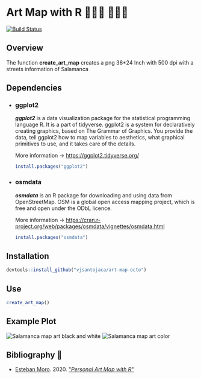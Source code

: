 # Art Map with R 👩🏻‍🎨 🧑🏻‍🎨

[![Build Status](https://travis-ci.com/vjsantojaca/art-map-octo.svg?branch=main)](https://travis-ci.com/vjsantojaca/art-map-octo)

## Overview
The function **create_art_map** creates a png 36*24 Inch with 500 dpi with a streets information of Salamanca
## Dependencies
- ### ggplot2
    ***ggplot2*** is a data visualization package for the statistical programming language R. It is a part of tidyverse. ggplot2 is a system for declaratively creating graphics, based on The Grammar of Graphics. You provide the data, tell ggplot2 how to map variables to aesthetics, what graphical primitives to use, and it takes care of the details.

    More information -> https://ggplot2.tidyverse.org/

    ```R
    install.packages("ggplot2")
    ```
- ### osmdata
    ***osmdata*** is an R package for downloading and using data from OpenStreetMap.  OSM is a global open access mapping project, which is free and open under the ODbL licence.

    More information -> https://cran.r-project.org/web/packages/osmdata/vignettes/osmdata.html

    ```R
    install.packages("osmdata")
    ```

## Installation
```R
devtools::install_github("vjsantojaca/art-map-octo")
```

## Use
```R
create_art_map()
```
## Example Plot
![Salamanca map art black and white](plots/salamanca_500_white_black.png "Salamanca map art black and white")
![Salamanca map art color](plots/salamanca_500_colors.png "Salamanca map art colors")
## Bibliography 📘
- [Esteban Moro](https://github.com/emoro). 2020. ["*Personal Art Map with R*"](http://estebanmoro.org/post/2020-10-19-personal-art-map-with-r/)